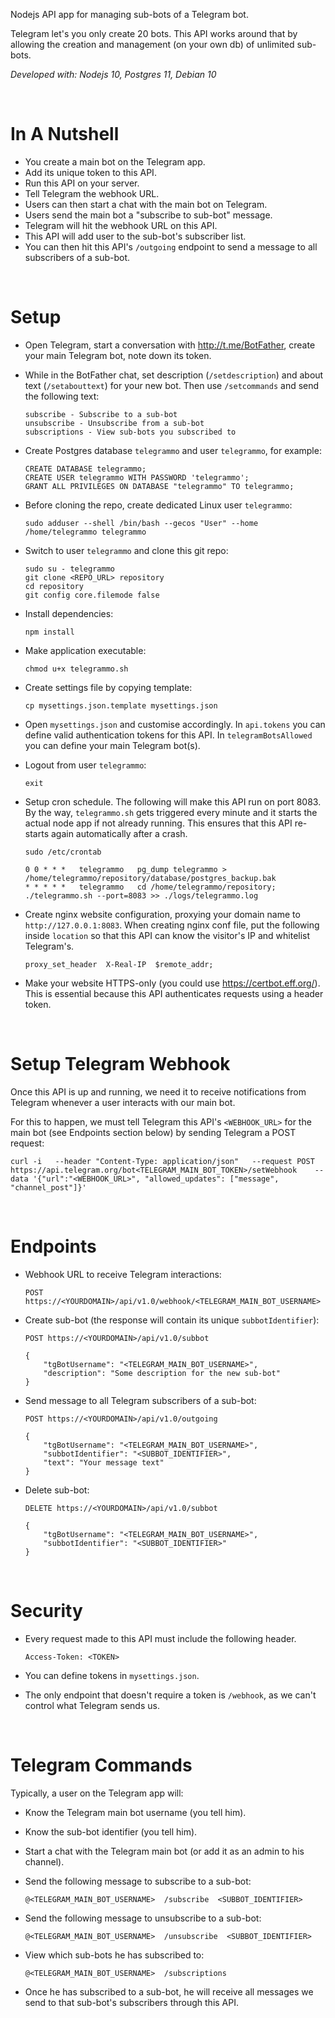
Nodejs API app for managing sub-bots of a Telegram bot.

Telegram let's you only create 20 bots. This API works around that by allowing the creation and management (on your own db) of unlimited sub-bots.

*Developed with: Nodejs 10, Postgres 11, Debian 10*

&nbsp;
&nbsp;

# In A Nutshell

* You create a main bot on the Telegram app.
* Add its unique token to this API.
* Run this API on your server.
* Tell Telegram the webhook URL.
* Users can then start a chat with the main bot on Telegram.
* Users send the main bot a "subscribe to sub-bot" message.
* Telegram will hit the webhook URL on this API.
* This API will add user to the sub-bot's subscriber list.
* You can then hit this API's `/outgoing` endpoint to send a message to all subscribers of a sub-bot.

&nbsp;
&nbsp;

# Setup

* Open Telegram, start a conversation with http://t.me/BotFather, create your main Telegram bot, note down its token.

* While in the BotFather chat, set description (`/setdescription`) and about text (`/setabouttext`) for your new bot. Then use `/setcommands` and send the following text:
    ```
    subscribe - Subscribe to a sub-bot
    unsubscribe - Unsubscribe from a sub-bot
    subscriptions - View sub-bots you subscribed to
    ```

* Create Postgres database `telegrammo` and user `telegrammo`, for example:
    ```
    CREATE DATABASE telegrammo;
    CREATE USER telegrammo WITH PASSWORD 'telegrammo';
    GRANT ALL PRIVILEGES ON DATABASE "telegrammo" TO telegrammo;
    ```

* Before cloning the repo, create dedicated Linux user `telegrammo`:
    ```
    sudo adduser --shell /bin/bash --gecos "User" --home /home/telegrammo telegrammo
    ```

* Switch to user `telegrammo` and clone this git repo:
    ```
    sudo su - telegrammo
    git clone <REPO_URL> repository
    cd repository
    git config core.filemode false
    ```

* Install dependencies:
    ```
    npm install
    ```

* Make application executable:
    ```
    chmod u+x telegrammo.sh
    ```

* Create settings file by copying template:
    ```
    cp mysettings.json.template mysettings.json
    ```

* Open `mysettings.json` and customise accordingly. In `api.tokens` you can define valid authentication tokens for this API. In `telegramBotsAllowed` you can define your main Telegram bot(s).

* Logout from user `telegrammo`:
    ```
    exit
    ```

* Setup cron schedule. The following will make this API run on port 8083. By the way, `telegrammo.sh` gets triggered every minute and it starts the actual node app if not already running. This ensures that this API re-starts again automatically after a crash.
    ```
    sudo /etc/crontab
    ```

    ```
    0 0 * * *   telegrammo   pg_dump telegrammo > /home/telegrammo/repository/database/postgres_backup.bak
    * * * * *   telegrammo   cd /home/telegrammo/repository; ./telegrammo.sh --port=8083 >> ./logs/telegrammo.log
    ```

* Create nginx website configuration, proxying your domain name to `http://127.0.0.1:8083`. When creating nginx conf file, put the following inside `location` so that this API can know the visitor's IP and whitelist Telegram's.
    ```
    proxy_set_header  X-Real-IP  $remote_addr;
    ```

* Make your website HTTPS-only (you could use https://certbot.eff.org/). This is essential because this API authenticates requests using a header token.

&nbsp;
&nbsp;

# Setup Telegram Webhook

Once this API is up and running, we need it to receive notifications from Telegram whenever a user interacts with our main bot.

For this to happen, we must tell Telegram this API's `<WEBHOOK_URL>` for the main bot (see Endpoints section below) by sending Telegram a POST request:

```
curl -i   --header "Content-Type: application/json"   --request POST  https://api.telegram.org/bot<TELEGRAM_MAIN_BOT_TOKEN>/setWebhook    --data '{"url":"<WEBHOOK_URL>", "allowed_updates": ["message", "channel_post"]}'
```

&nbsp;
&nbsp;

# Endpoints

* Webhook URL to receive Telegram interactions:
    ```
    POST https://<YOURDOMAIN>/api/v1.0/webhook/<TELEGRAM_MAIN_BOT_USERNAME>
    ```

* Create sub-bot (the response will contain its unique `subbotIdentifier`):
    ```
    POST https://<YOURDOMAIN>/api/v1.0/subbot
 
    {
        "tgBotUsername": "<TELEGRAM_MAIN_BOT_USERNAME>",
        "description": "Some description for the new sub-bot"
    }
    ```

* Send message to all Telegram subscribers of a sub-bot:
    ```
    POST https://<YOURDOMAIN>/api/v1.0/outgoing
 
    {
        "tgBotUsername": "<TELEGRAM_MAIN_BOT_USERNAME>",
        "subbotIdentifier": "<SUBBOT_IDENTIFIER>",
        "text": "Your message text"
    }
    ```

* Delete sub-bot:
    ```
    DELETE https://<YOURDOMAIN>/api/v1.0/subbot
 
    {
        "tgBotUsername": "<TELEGRAM_MAIN_BOT_USERNAME>",
        "subbotIdentifier": "<SUBBOT_IDENTIFIER>"
    }
    ```

&nbsp;
&nbsp;

# Security

* Every request made to this API must include the following header.
    ```
    Access-Token: <TOKEN>
    ```

* You can define tokens in `mysettings.json`.

* The only endpoint that doesn't require a token is `/webhook`, as we can't control what Telegram sends us.

&nbsp;
&nbsp;

# Telegram Commands

Typically, a user on the Telegram app will:

* Know the Telegram main bot username (you tell him).

* Know the sub-bot identifier (you tell him).

* Start a chat with the Telegram main bot (or add it as an admin to his channel).

* Send the following message to subscribe to a sub-bot:
    ```
    @<TELEGRAM_MAIN_BOT_USERNAME>  /subscribe  <SUBBOT_IDENTIFIER>
    ```

* Send the following message to unsubscribe to a sub-bot:
    ```
    @<TELEGRAM_MAIN_BOT_USERNAME>  /unsubscribe  <SUBBOT_IDENTIFIER>
    ```

* View which sub-bots he has subscribed to:
    ```
    @<TELEGRAM_MAIN_BOT_USERNAME>  /subscriptions
    ```

* Once he has subscribed to a sub-bot, he will receive all messages we send to that sub-bot's subscribers through this API.
